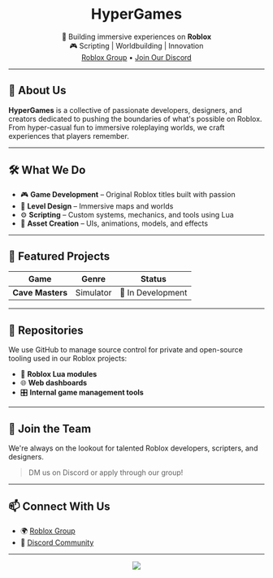 <h1 align="center">HyperGames</h1>

<p align="center">
  🚀 Building immersive experiences on <strong>Roblox</strong> <br>
  🎮 Scripting | Worldbuilding | Innovation <br>
  <a href="https://www.roblox.com/groups/YOUR_GROUP_ID/HyperGames">Roblox Group</a> • 
  <a href="https://discord.gg/nMRyJBpgFZ">Join Our Discord</a>
</p>

---

## 🧠 About Us

**HyperGames** is a collective of passionate developers, designers, and creators dedicated to pushing the boundaries of what's possible on Roblox. From hyper-casual fun to immersive roleplaying worlds, we craft experiences that players remember.

---

## 🛠️ What We Do

- 🎮 **Game Development** – Original Roblox titles built with passion
- 🧱 **Level Design** – Immersive maps and worlds
- ⚙️ **Scripting** – Custom systems, mechanics, and tools using Lua
- 🎨 **Asset Creation** – UIs, animations, models, and effects

---

## 🌟 Featured Projects

| Game | Genre | Status |
|------|-------|--------|
| **Cave Masters** | Simulator | 🧪 In Development |

---

## 📁 Repositories

We use GitHub to manage source control for private and open-source tooling used in our Roblox projects:

- 🔧 **Roblox Lua modules**
- 🌐 **Web dashboards**
- 🎛️ **Internal game management tools**

---

## 🤝 Join the Team

We're always on the lookout for talented Roblox developers, scripters, and designers.  
> DM us on Discord or apply through our group!

---

## 📫 Connect With Us

- 🌍 [Roblox Group](https://www.roblox.com/communities/483379788/HyperGames-Develoment-Studio)
- 💬 [Discord Community](https://discord.gg/nMRyJBpgFZ)

---

<p align="center">
  <img src="https://skillicons.dev/icons?i=lua,github,figma,blender" />
</p>
